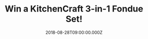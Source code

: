 ---
campaign-uuid: "c-b70814e7-644d-4a5d-ac28-8bcb08f7eb6d"
type: "Competition"
category: "Gifts"
date: "2018-08-28T09:00:00.000Z"
end-date: "2018-09-28T23:59:00.000Z"
disable-form: false
is_promoted: false
has_entry_page: true
title: "Win a KitchenCraft 3-in-1 Fondue Set!"
competition-description: "<p>If you're looking forward to make a great party, we have\
  \ the perfect guest for YOU! We’re giving away an amazing KitchenCraft 3-in-1 Fondue\
  \ Set for one lucky NME AAA member to win!</p>\r\n<p>Want to make your party stand\
  \ out? You know what to do…</p>"
hero-header: "Win a KitchenCraft 3-in-1 Fondue Set!"
terms-confirmation: "N/A"
banner-img: "https://assets.expresslyapp.com/asset-344ec536-fd52-421a-b0ad-0ff94c32309c.jpg"
logo-left-href: "http://aaa.nme.com"
logo-left-image: "https://assets.expresslyapp.com/asset-72cf6433-18a0-48d6-841d-2bcb9027fe07.jpg"
logo-left-title: "nme aaa"
bg-image-hero: "https://assets.expresslyapp.com/asset-5f254017-c428-4727-8283-4fae091bad5d.jpg"
bg-image-first: "https://assets.expresslyapp.com/asset-2634ff13-f9af-4923-a91f-2eab8554c948.jpg"
section1-content: "<p>We have everything you need to discover: the deliciously dippy\
  \ world of fondue! the KitchenCraft 3-in-1 Fondue Set suitable for cheese, chocolate\
  \ and meat fondues!</p>\r\n<p>This fondue set is ideal for cooking meat and sauces\
  \ or melting cheese and chocolate. The set comes complete with a stainless steel\
  \ and ceramic bowl which fit neatly onto a metal stand. It is perfect for dinner\
  \ parties with six stainless steel forks that are colour coded for individual use</p>\r\
  \n<p>Whether you’re a fondue fanatic, or you’re keen to discover this classic Swiss\
  \ dish, you’ll have great fun with KitchenCraft’s 3-in-1 Fondue Set so hurry up\
  \ and enter the form below and indulge yourself into a savoury or sweet course!</p>"
entry-title: "Win a KitchenCraft 3-in-1 Fondue Set!"
entry-content: "Enter the draw to win a KitchenCraft 3-in-1 Fondue Set and enjoy authentic\
  \ cheese fondues by completing the form below before 23:59 on 28th of September\
  \ 2018."
has-winner: false
prize-description: "A KitchenCraft 3-in-1 Fondue Set!"
special-conditions: "Multiple entries are allowed up to one every day."
country-restrictions:
- "GB"
---